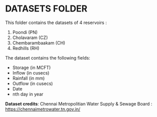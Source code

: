# DATASETS FOLDER

This folder contains the datasets of 4 reservoirs :
1. Poondi (PN)
2. Cholavaram (CZ)
3. Chembarambaakam (CH)
4. Redhills (RH)

The dataset contains the following fields:
* Storage (in MCFT)
* Inflow (in cusecs)
* Rainfall (in mm)
* Outflow (in cusecs)
* Date
* nth day in year


**Dataset credits**: Chennai Metropolitian Water Supply & Sewage Board : https://chennaimetrowater.tn.gov.in/
